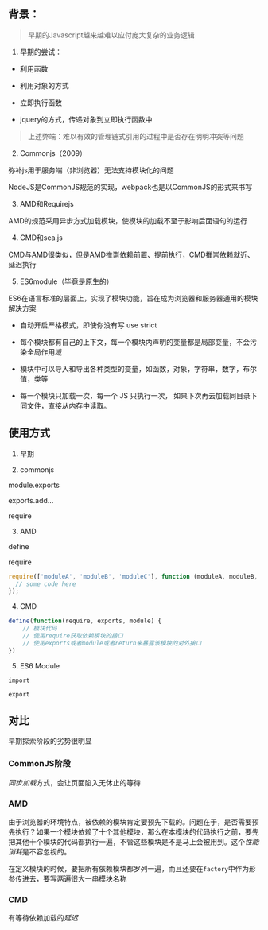 ## 背景：

> 早期的Javascript越来越难以应付庞大复杂的业务逻辑

1. 早期的尝试：

- 利用函数

- 利用对象的方式

- 立即执行函数

- jquery的方式，传递对象到立即执行函数中

> 上述弊端：难以有效的管理链式引用的过程中是否存在明明冲突等问题

2. Commonjs（2009）

弥补js用于服务端（非浏览器）无法支持模块化的问题

NodeJS是CommonJS规范的实现，webpack也是以CommonJS的形式来书写

3. AMD和Requirejs

AMD的规范采用异步方式加载模块，使模块的加载不至于影响后面语句的运行

4. CMD和sea.js

CMD与AMD很类似，但是AMD推崇依赖前置、提前执行，CMD推崇依赖就近、延迟执行

5. ES6module（毕竟是原生的）

ES6在语言标准的层面上，实现了模块功能，旨在成为浏览器和服务器通用的模块解决方案

- 自动开启严格模式，即使你没有写 use strict

- 每个模块都有自己的上下文，每一个模块内声明的变量都是局部变量，不会污染全局作用域

- 模块中可以导入和导出各种类型的变量，如函数，对象，字符串，数字，布尔值，类等

- 每一个模块只加载一次，每一个 JS 只执行一次， 如果下次再去加载同目录下同文件，直接从内存中读取。

## 使用方式

1. 早期

2. commonjs

module.exports

exports.add...

require

3. AMD

define

require

```JavaScript
require(['moduleA', 'moduleB', 'moduleC'], function (moduleA, moduleB, moduleC){
  // some code here
});

```


4. CMD

```JavaScript
define(function(require, exports, module) {
    // 模块代码
    // 使用require获取依赖模块的接口
    // 使用exports或者module或者return来暴露该模块的对外接口
})

```

5. ES6 Module

`import`

`export`

## 对比

早期探索阶段的劣势很明显

### CommonJS阶段

*同步加载*方式，会让页面陷入无休止的等待

### AMD

由于浏览器的环境特点，被依赖的模块肯定要预先下载的。问题在于，是否需要预先执行？如果一个模块依赖了十个其他模块，那么在本模块的代码执行之前，要先把其他十个模块的代码都执行一遍，不管这些模块是不是马上会被用到。这个*性能消耗*是不容忽视的。

在定义模块的时候，要把所有依赖模块都罗列一遍，而且还要在`factory`中作为形参传进去，要写两遍很大一串模块名称

### CMD

有等待依赖加载的*延迟*



